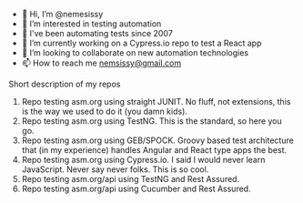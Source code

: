 - 👋 Hi, I’m @nemesissy
- 👀 I’m interested in testing automation
- 🌱 I've been automating tests since 2007
- 🌱 I’m currently working on a Cypress.io repo to test a React app
- 💞️ I’m looking to collaborate on new automation technologies
- 📫 How to reach me nemsissy@gmail.com

Short description of my repos

1) Repo testing asm.org using straight JUNIT. No fluff, not extensions, this is the way we used to do it (you damn kids).
2) Repo testing asm.org using TestNG. This is the standard, so here you go.
3) Repo testing asm.org using GEB/SPOCK. Groovy based test architecture that (in my experience) handles Angular and React type apps the best.
4) Repo testing asm.org using Cypress.io. I said I would never learn JavaScript. Never say never folks. This is so cool.
5) Repo testing asm.org/api using TestNG and Rest Assured.
6) Repo testing asm.org/api using Cucumber and Rest Assured.

<!---
nemesissy/nemesissy is a ✨ special ✨ repository because its `README.md` (this file) appears on your GitHub profile.
You can click the Preview link to take a look at your changes.
--->
